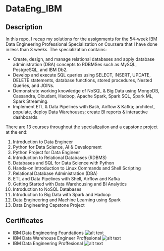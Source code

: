 # DataEng_IBM
## Description
In this repo, I recap my solutions for the assignments for the 54-week IBM Data Engineering Professional Specialization on Coursera that I have done in less than 3 weeks. The specialization contains:
- Create, design, and manage relational databases and apply database administration (DBA) concepts to RDBMSes such as MySQL, PostgreSQL, and IBM Db2. 
- Develop and execute SQL queries using SELECT, INSERT, UPDATE, DELETE statements, database functions,  stored procedures, Nested Queries, and JOINs. 
- Demonstrate working knowledge of NoSQL & Big Data using MongoDB, Cassandra, Cloudant, Hadoop, Apache Spark, Spark SQL, Spark ML, Spark Streaming. 
- Implement ETL & Data Pipelines with Bash, Airflow & Kafka; architect, populate, deploy Data Warehouses; create BI reports & interactive dashboards.​ 

There are 13 courses throughout the specialization and a capstone project at the end:
1. Introduction to Data Engineer
2. Python for Data Science, AI & Development
3. Python Project for Data Engineer
4. Introduction to Relational Databases (RDBMS)
5. Databases and SQL for Data Science with Python
6. Hands-on Introduction to Linux Commands and Shell Scripting
7. Relational Database Administration (DBA)
8. ETL and Data Pipelines with Shell, Airflow and Kafka
9. Getting Started with Data Warehousing and BI Analytics
10. Introduction to NoSQL Databases
11. Introduction to Big Data with Spark and Hadoop
12. Data Engineering and Machine Learning using Spark
13. Data Engineering Capstone Project

## Certificates
- IBM Data Engineering Foundations
![alt text](https://github.com/xzZero/DataEng_IBM/blob/main/Certificates/Foundations.png)
- IBM Data Warehouse Engineer Proffesional
![alt text](https://github.com/xzZero/DataEng_IBM/blob/main/Certificates/DataWarehousing.png)
- IBM Data Engineering Proffesional
![alt text](https://github.com/xzZero/DataEng_IBM/blob/main/Certificates/Professional.png)